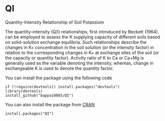 # QI
Quantity-Intensity Relationship of Soil Potassium

The quantity-intensity (Q/I) relationships, first introduced by Beckett (1964), can be employed to assess the K supplying capacity of different soils based on solid-solution exchange equilibria. Such relationships describe the changes in K+ concentration in the soil solution (or the intensity factor) in relation to the corresponding changes in K+ at exchange sites of the soil (or the capacity or quantity factor). Activity ratio of K to Ca or Ca+Mg is generally used as the variable denoting the intensity, whereas, change in exchangeable K is used to denote the quantity factor.

You can install the package using the following code
```
if (!require(devtools)) install.packages("devtools")
library(devtools)
install_github("bappa10085/QI")
```

You can also install the package from [CRAN](https://cran.r-project.org/web/packages/QI/index.html)
```
install.packages("QI")
```
